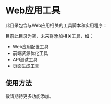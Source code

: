 # Web应用工具

此目录包含与Web应用相关的工具脚本和实用程序：

目前此目录为空，未来将添加相关工具，如：
- Web应用配置工具
- 前端资源优化工具
- API测试工具
- 页面生成工具

## 使用方法

敬请期待更多功能添加。 